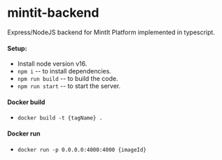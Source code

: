 # mintit-backend
Express/NodeJS backend for MintIt Platform implemented in typescript.

#### Setup:
- Install node version v16.
- `npm i` -- to install dependencies.
- `npm run build` -- to build the code.
- `npm run start` -- to start the server.

#### Docker build
- `docker build -t {tagName} .`

#### Docker run
- `docker run -p 0.0.0.0:4000:4000 {imageId}`
